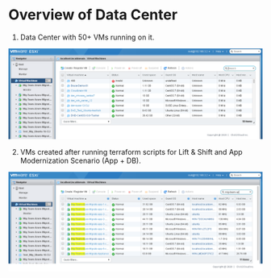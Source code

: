 # Overview of Data Center

1. Data Center with 50+ VMs running on it.
<p>
<kbd>
  <img src="../images/prerequisites/prereq1.PNG">
</kbd></p>

2. VMs created after running terraform scripts for Lift & Shift and App Modernization Scenario (App + DB).
<p>
<kbd>
  <img src="../images/prerequisites/prereq2.PNG">
</kbd></p>

